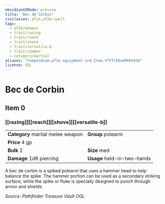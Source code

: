 ```yaml
---
obsidianUIMode: preview
title: "Bec de Corbin"
cssclasses: pf2e,pf2e-spell
tags:
  - pf2e/weapon
  - trait/razing
  - trait/reach
  - trait/shove
  - trait/versatile-b
  - trait/common
  - category/martial
aliases: "Compendium.pf2e.equipment-srd.Item.VTFTlP8xmPKKV4S6"
license: OGL
---
```

# Bec de Corbin
## Item 0
### [[razing]][[reach]][[shove]][[versatile-b]]

|  |  |
| -- | -- |
| **Category** martial melee weapon | **Group** polearm |
| **Price** 4 gp |  |
| **Bulk** 2 | **Size** med |
| **Damage** 1d8 piercing  | **Usage** held-in-two-hands |



A bec de corbin is a spiked polearm that uses a hammer head to help balance the spike. The hammer portion can be used as a secondary striking surface, while the spike or fluke is specially designed to punch through armor and shields.

*Source: Pathfinder Treasure Vault*
*OGL*